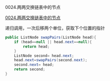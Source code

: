 0024.两两交换链表中的节点

[0024.两两交换链表中的节点
](https://leetcode-cn.com/problems/swap-nodes-in-pairs/)

递归调用，一次后移两个单位，获取下个位置的指针

```java
public ListNode swapPairs(ListNode head){
    if (head==null || head.next==null){
        return head;
    }
    ListNode second= head.next;
    head.next=swapPairs(second.next);
    second.next= head;
    return second;
}
```

